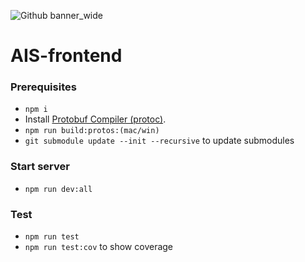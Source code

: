 ![Github banner_wide](https://github.com/user-attachments/assets/422b30d8-bf99-43c2-a161-67e975fdd277)

# AIS-frontend

### Prerequisites

- `npm i`
- Install [Protobuf Compiler (protoc)](https://medium.com/@LogeshSakthivel/installing-protobuf-compiler-protoc-536e7770e13b).
- `npm run build:protos:(mac/win)`
- `git submodule update --init --recursive` to update submodules

### Start server

- `npm run dev:all`

### Test

- `npm run test`
- `npm run test:cov` to show coverage
